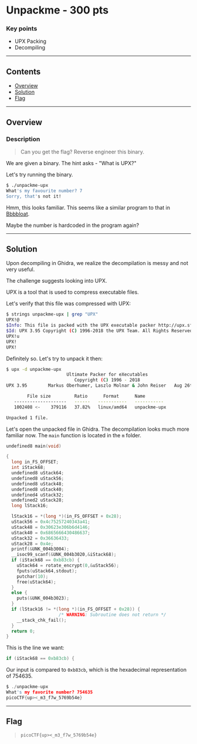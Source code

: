 # **Unpackme - 300 pts**

### Key points

- UPX Packing
- Decompiling

---

## **Contents**

- [Overview](#overview)
- [Solution](#solution)
- [Flag](#flag)

---

## Overview

### Description

> Can you get the flag? Reverse engineer this binary.

We are given a binary. The hint asks - "What is UPX?"

Let's try running the binary.

```sh
$ ./unpackme-upx
What's my favourite number? 7
Sorry, that's not it!
```

Hmm, this looks familiar. This seems like a similar program to that in [Bbbbloat](../Bbbbloat/README.md).

Maybe the number is hardcoded in the program again?

---

## Solution

Upon decompiling in Ghidra, we realize the decompilation is messy and not very useful.

The challenge suggests looking into UPX.

UPX is a tool that is used to compress executable files.

Let's verify that this file was compressed with UPX:

```sh
$ strings unpackme-upx | grep "UPX"
UPX!@
$Info: This file is packed with the UPX executable packer http://upx.sf.net $
$Id: UPX 3.95 Copyright (C) 1996-2018 the UPX Team. All Rights Reserved. $
UPX!u
UPX!
UPX!
```

Definitely so. Let's try to unpack it then:

```sh
$ upx -d unpackme-upx
                       Ultimate Packer for eXecutables
                          Copyright (C) 1996 - 2018
UPX 3.95        Markus Oberhumer, Laszlo Molnar & John Reiser   Aug 26th 2018

        File size         Ratio      Format      Name
   --------------------   ------   -----------   -----------
   1002408 <-    379116   37.82%   linux/amd64   unpackme-upx

Unpacked 1 file.
```

Let's open the unpacked file in Ghidra. The decompilation looks much more familiar now. The `main` function is located in the `m` folder.

```c
undefined8 main(void)

{
  long in_FS_OFFSET;
  int iStack68;
  undefined8 uStack64;
  undefined8 uStack56;
  undefined8 uStack48;
  undefined8 uStack40;
  undefined4 uStack32;
  undefined2 uStack28;
  long lStack16;

  lStack16 = *(long *)(in_FS_OFFSET + 0x28);
  uStack56 = 0x4c75257240343a41;
  uStack48 = 0x30623e306b6d4146;
  uStack40 = 0x6865666430486637;
  uStack32 = 0x36636433;
  uStack28 = 0x4e;
  printf(&UNK_004b3004);
  __isoc99_scanf(&UNK_004b3020,&iStack68);
  if (iStack68 == 0xb83cb) {
    uStack64 = rotate_encrypt(0,&uStack56);
    fputs(uStack64,stdout);
    putchar(10);
    free(uStack64);
  }
  else {
    puts(&UNK_004b3023);
  }
  if (lStack16 != *(long *)(in_FS_OFFSET + 0x28)) {
                    /* WARNING: Subroutine does not return */
    __stack_chk_fail();
  }
  return 0;
}
```

This is the line we want:

```c
if (iStack68 == 0xb83cb) {
```

Our input is compared to `0xb83cb`, which is the hexadecimal representation of 754635.

```c
$ ./unpackme-upx
What's my favorite number? 754635
picoCTF{up><_m3_f7w_5769b54e}
```

---

## Flag

> `picoCTF{up><_m3_f7w_5769b54e}`
